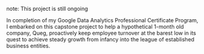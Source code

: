 note: This project is still ongoing



In completion of my Google Data Analytics Professional Certificate Program, I embarked on this capstone project to help a hypothetical 1-month old company, Queg, proactively keep employee turnover at the barest low in its quest to achieve steady growth from infancy into the league of established business entities. 
